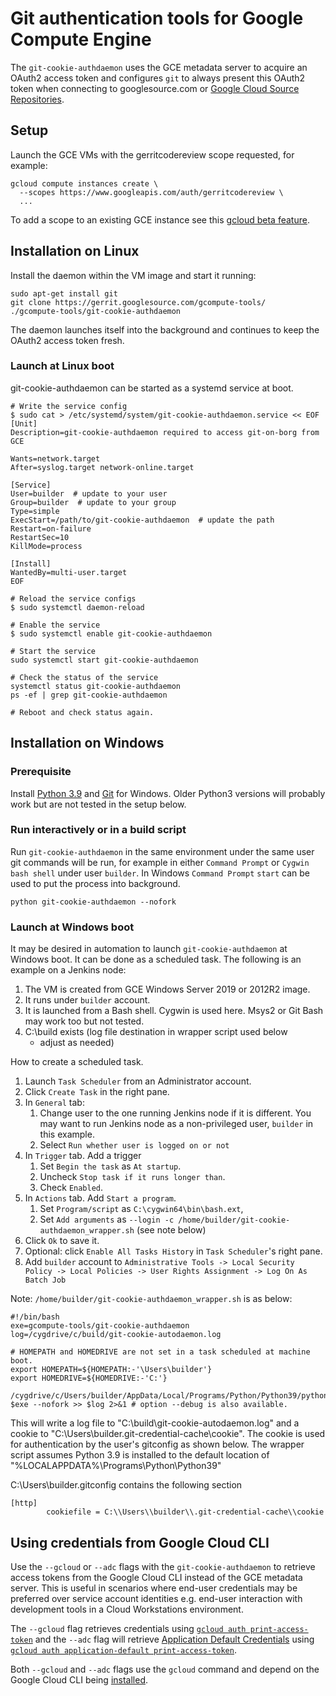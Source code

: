 # Git authentication tools for Google Compute Engine

The `git-cookie-authdaemon` uses the GCE metadata server to acquire an
OAuth2 access token and configures `git` to always present this OAuth2
token when connecting to googlesource.com or
[Google Cloud Source Repositories][CSR].

[CSR]: https://cloud.google.com/source-repositories/

## Setup

Launch the GCE VMs with the gerritcodereview scope requested, for example:

```
gcloud compute instances create \
  --scopes https://www.googleapis.com/auth/gerritcodereview \
  ...
```

To add a scope to an existing GCE instance see this
[gcloud beta feature](https://cloud.google.com/sdk/gcloud/reference/beta/compute/instances/set-scopes).

## Installation on Linux

Install the daemon within the VM image and start it running:

```
sudo apt-get install git
git clone https://gerrit.googlesource.com/gcompute-tools/
./gcompute-tools/git-cookie-authdaemon
```

The daemon launches itself into the background and continues
to keep the OAuth2 access token fresh.

### Launch at Linux boot

git-cookie-authdaemon can be started as a systemd service at boot.

```
# Write the service config
$ sudo cat > /etc/systemd/system/git-cookie-authdaemon.service << EOF
[Unit]
Description=git-cookie-authdaemon required to access git-on-borg from GCE

Wants=network.target
After=syslog.target network-online.target

[Service]
User=builder  # update to your user
Group=builder  # update to your group
Type=simple
ExecStart=/path/to/git-cookie-authdaemon  # update the path
Restart=on-failure
RestartSec=10
KillMode=process

[Install]
WantedBy=multi-user.target
EOF

# Reload the service configs
$ sudo systemctl daemon-reload

# Enable the service
$ sudo systemctl enable git-cookie-authdaemon

# Start the service
sudo systemctl start git-cookie-authdaemon

# Check the status of the service
systemctl status git-cookie-authdaemon
ps -ef | grep git-cookie-authdaemon

# Reboot and check status again.

```

## Installation on Windows

### Prerequisite

Install [Python 3.9](https://www.python.org/downloads/windows/) and
   [Git](https://git-scm.com/download) for Windows. Older Python3 versions
 will probably work but are not tested in the setup below.

### Run interactively or in a build script

Run `git-cookie-authdaemon` in the same environment under the same user
git commands will be run, for example in either `Command Prompt`
or `Cygwin bash shell` under user `builder`. In Windows `Command Prompt`
`start` can be used to put the process into background.
```
python git-cookie-authdaemon --nofork
```

### Launch at Windows boot

It may be desired in automation to launch `git-cookie-authdaemon` at
Windows boot. It can be done as a scheduled task. The following is an
example on a Jenkins node:

1. The VM is created from GCE Windows Server 2019 or 2012R2 image.
1. It runs under `builder` account.
1. It is launched from a Bash shell. Cygwin is used here. Msys2 or Git
   Bash may work too but not tested.
1. C:\build exists (log file destination in wrapper script used below
   - adjust as needed)

How to create a scheduled task.

1. Launch `Task Scheduler` from an Administrator account.
1. Click `Create Task` in the right pane.
1. In `General` tab:
   1. Change user to the one running Jenkins node if it is different. You may
      want to run Jenkins node as a non-privileged user, `builder` in this
      example.
   1. Select `Run whether user is logged on or not`
1. In `Trigger` tab. Add a trigger
   1. Set `Begin the task` as `At startup`.
   1. Uncheck `Stop task if it runs longer than`.
   1. Check `Enabled`.
1. In `Actions` tab.  Add `Start a program`.
   1. Set `Program/script` as `C:\cygwin64\bin\bash.ext`,
   1. Set `Add arguments` as
      `--login -c /home/builder/git-cookie-authdaemon_wrapper.sh` (see note
      below)
1. Click `Ok` to save it.
1. Optional: click `Enable All Tasks History` in `Task Scheduler`'s right pane.
1. Add `builder` account to `Administrative Tools -> Local Security Policy ->
   Local Policies -> User Rights Assignment -> Log On As Batch Job`

Note: `/home/builder/git-cookie-authdaemon_wrapper.sh` is as below:

```
#!/bin/bash
exe=gcompute-tools/git-cookie-authdaemon
log=/cygdrive/c/build/git-cookie-autodaemon.log

# HOMEPATH and HOMEDRIVE are not set in a task scheduled at machine boot.
export HOMEPATH=${HOMEPATH:-'\Users\builder'}
export HOMEDRIVE=${HOMEDRIVE:-'C:'}

/cygdrive/c/Users/builder/AppData/Local/Programs/Python/Python39/python $exe --nofork >> $log 2>&1 # option --debug is also available.
```

This will write a log file to "C:\build\git-cookie-autodaemon.log"
and a cookie to "C:\Users\builder\.git-credential-cache\cookie". The cookie is
used for authentication by the user's gitconfig as shown below. The wrapper
script assumes Python 3.9 is installed to the default location of
"%LOCALAPPDATA%\Programs\Python\Python39"

C:\Users\builder\.gitconfig contains the following section

```
[http]
        cookiefile = C:\\Users\\builder\\.git-credential-cache\\cookie
```

## Using credentials from Google Cloud CLI

Use the `--gcloud` or `--adc` flags with the `git-cookie-authdaemon` to retrieve access tokens from the Google Cloud CLI instead of the GCE metadata server. This is useful in scenarios where end-user credentials may be preferred over service account identities e.g. end-user interaction with development tools in a Cloud Workstations environment.

The `--gcloud` flag retrieves credentials using [`gcloud auth print-access-token`](https://cloud.google.com/sdk/gcloud/reference/auth/print-access-token) and the `--adc` flag will retrieve [Application Default Credentials](https://cloud.google.com/docs/authentication/application-default-credentials) using [`gcloud auth application-default print-access-token`](https://cloud.google.com/sdk/gcloud/reference/auth/application-default/print-access-token).

Both `--gcloud` and `--adc` flags use the `gcloud` command and depend on the Google Cloud CLI being [installed](https://cloud.google.com/sdk/docs/install-sdk).

